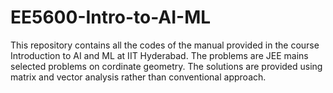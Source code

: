 # EE5600-Intro-to-AI-ML
This repository contains all the codes of the manual provided in the course Introduction to AI and ML at IIT Hyderabad.
The problems are JEE mains selected problems on cordinate geometry.
The solutions are provided using matrix and vector analysis rather than conventional approach.
